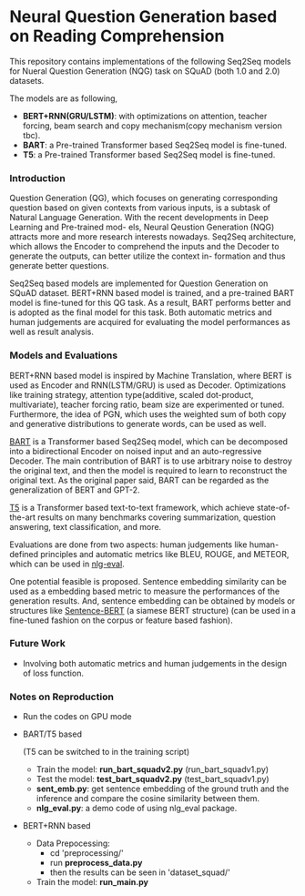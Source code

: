 # Neural Question Generation based on Reading Comprehension

This repository contains implementations of the following Seq2Seq models for Nueral Question Generation (NQG) task on SQuAD (both 1.0 and 2.0) datasets. 

The models are as following,

- **BERT+RNN(GRU/LSTM)**: with optimizations on attention, teacher forcing, beam search and copy mechanism(copy mechanism version tbc).
- **BART**: a Pre-trained Transformer based Seq2Seq model is fine-tuned.
- **T5**: a Pre-trained Transformer based Seq2Seq model is fine-tuned.



### Introduction

Question Generation (QG), which focuses on generating corresponding question based on given contexts from various inputs, is a subtask of Natural Language Generation. With the recent developments in Deep Learning and Pre-trained mod- els, Neural Qeustion Generation (NQG) attracts more and more research interests nowadays. Seq2Seq architecture, which allows the Encoder to comprehend the inputs and the Decoder to generate the outputs, can better utilize the context in- formation and thus generate better questions.

Seq2Seq based models are implemented for Question Generation on SQuAD dataset. BERT+RNN based model is trained, and a pre-trained BART model is fine-tuned for this QG task. As a result, BART performs better and is adopted as the final model for this task. Both automatic metrics and human judgements are acquired for evaluating the model performances as well as result analysis.



### Models and Evaluations

BERT+RNN based model is inspired by Machine Translation, where BERT is used as Encoder and RNN(LSTM/GRU) is used as Decoder. Optimizations like training strategy, attention type(additive, scaled dot-product, multivariate), teacher forcing ratio,  beam size are experimented or tuned. Furthermore, the idea of PGN, which uses the weighted sum of both copy and generative distributions to generate words, can be used as well. 

 [BART](https://arxiv.org/pdf/1910.13461.pdf) is a Transformer based Seq2Seq model, which can be decomposed into a bidirectional Encoder on noised input and an auto-regressive Decoder. The main contribution of BART is to use arbitrary noise to destroy the original text, and then the model is required to learn to reconstruct the original text. As the original paper said, BART can be regarded as the generalization of BERT and GPT-2. 

[T5](https://arxiv.org/pdf/1910.10683.pdf) is a Transformer based text-to-text framework, which achieve state-of-the-art results on many benchmarks covering summarization, question answering, text classification, and more.

Evaluations are done from two aspects: human judgements like human-defined principles and automatic metrics like BLEU, ROUGE, and METEOR, which can be used in [nlg-eval](https://github.com/Maluuba/nlg-eval).

One potential feasible is proposed. Sentence embedding similarity can be used as a embedding based metric to measure the performances of the generation results. And, sentence embedding can be obtained by models or structures like [Sentence-BERT](https://arxiv.org/pdf/1908.10084.pdf) (a siamese BERT structure) (can be used in a fine-tuned fashion on the corpus or feature based fashion). 



### Future Work

- Involving both automatic metrics and human judgements in the design of loss function.



### Notes on Reproduction

- Run the codes on GPU mode

- BART/T5 based

  (T5 can be switched to in the training script)

  - Train the model: **run_bart_squadv2.py** (run_bart_squadv1.py)
  - Test the model: **test_bart_squadv2.py** (test_bart_squadv1.py)
  - **sent_emb.py**: get sentence embedding of the ground truth and the inference and compare the cosine similarity between them.
  - **nlg_eval.py**: a demo code of using nlg_eval package.

- BERT+RNN based

  - Data Prepocessing:
    - cd 'preprocessing/'
    - run **preprocess_data.py**
    - then the results can be seen in 'dataset_squad/'
  - Train the model: **run_main.py**


